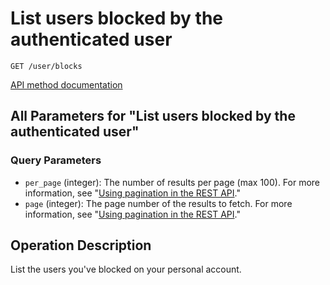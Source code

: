 # List users blocked by the authenticated user

`GET /user/blocks`

[API method documentation](https://docs.github.com/rest/users/blocking#list-users-blocked-by-the-authenticated-user)

## All Parameters for "List users blocked by the authenticated user"

### Query Parameters

- `per_page` (integer): The number of results per page (max 100). For more information, see "[Using pagination in the REST API](https://docs.github.com/rest/using-the-rest-api/using-pagination-in-the-rest-api)."
- `page` (integer): The page number of the results to fetch. For more information, see "[Using pagination in the REST API](https://docs.github.com/rest/using-the-rest-api/using-pagination-in-the-rest-api)."

## Operation Description

List the users you've blocked on your personal account.
